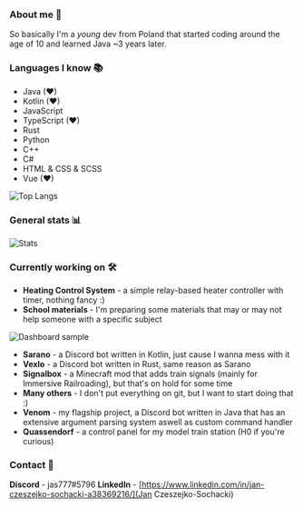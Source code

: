 ### About me 👀
So basically I'm a _young_ dev from Poland that started coding around the age of 10 and learned Java ~3 years later.

### Languages I know 📚
- Java (❤)
- Kotlin (❤)
- JavaScript
- TypeScript (❤)
- Rust
- Python
- C++
- C#
- HTML & CSS & SCSS
- Vue (❤)

![Top Langs](https://github-readme-stats.vercel.app/api/top-langs/?username=jas777&layout=compact&theme=radical&langs_count=10)

### General stats 📊

![Stats](https://github-readme-stats.vercel.app/api?username=jas777&count_private=true&show_icons=true&theme=radical)

### Currently working on 🛠
- **Heating Control System** - a simple relay-based heater controller with timer, nothing fancy :)
- **School materials** - I'm preparing some materials that may or may not help someone with a specific subject

![Dashboard sample](https://cdn.discordapp.com/attachments/258502145383464960/801511692613713920/unknown.png)

- **Sarano** - a Discord bot written in Kotlin, just cause I wanna mess with it
- **Vexlo** - a Discord bot written in Rust, same reason as Sarano
- **Signalbox** - a Minecraft mod that adds train signals (mainly for Immersive Railroading), but that's on hold for some time
- **Many others** - I don't put everything on git, but I want to start doing that :)
- **Venom** - my flagship project, a Discord bot written in Java that has an extensive argument parsing system aswell as custom command handler
- **Quassendorf** - a control panel for my model train station (H0 if you're curious)

### Contact 💌

**Discord** - jas777#5796
**LinkedIn** - [https://www.linkedin.com/in/jan-czeszejko-sochacki-a38369216/](Jan Czeszejko-Sochacki)
